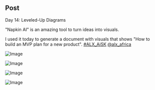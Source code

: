 ## Post

Day 14: Leveled-Up Diagrams

"Napkin AI" is an amazing tool to turn ideas into visuals.

I used it today to generate a document with visuals that shows "How to build an MVP plan for a new product". [#ALX_AiSK](https://x.com/hashtag/ALX_AiSK?src=hashtag_click)
[@alx_africa](https://x.com/alx_africa)

![Image](https://pbs.twimg.com/media/GqbyHq8XMAA_J3E?format=jpg&name=360x360)

![Image](https://pbs.twimg.com/media/GqbyY3jW0AA3F8z?format=jpg&name=small)

![Image](https://pbs.twimg.com/media/Gqb3qaxXgAAGPCs?format=jpg&name=small)

![Image](https://pbs.twimg.com/media/Gqb3truWQAA5XMx?format=jpg&name=small)
